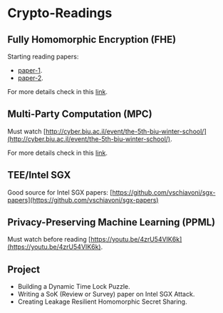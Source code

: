 # Crypto-Readings

## Fully Homomorphic Encryption (FHE) 

Starting reading papers: 
* [paper-1](https://github.com/arupmondal-cs/Crypto-Reading/blob/master/FHE/OnDataBanks.pdf). 
* [paper-2](https://github.com/arupmondal-cs/Crypto-Reading/blob/master/FHE/FHE-gentry.pdf). 

For more details check in this [link](https://github.com/arupmondal-cs/Research-FHE). 

## Multi-Party Computation (MPC) 

Must watch [http://cyber.biu.ac.il/event/the-5th-biu-winter-school/](http://cyber.biu.ac.il/event/the-5th-biu-winter-school/). 

For more details check in this [link](https://github.com/arupmondal-cs/awesome-mpc). 

## TEE/Intel SGX

Good source for Intel SGX papers: [https://github.com/vschiavoni/sgx-papers](https://github.com/vschiavoni/sgx-papers)


## Privacy-Preserving Machine Learning (PPML) 

Must watch before reading [https://youtu.be/4zrU54VIK6k](https://youtu.be/4zrU54VIK6k). 


## Project

* Building a Dynamic Time Lock Puzzle.
* Writing a SoK (Review or Survey) paper on Intel SGX Attack.
* Creating Leakage Resilient Homomorphic Secret Sharing.

